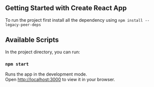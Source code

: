 ## Getting Started with Create React App

To run the project first install all the dependency using
``npm install --legacy-peer-deps``


## Available Scripts

In the project directory, you can run:

### `npm start`

Runs the app in the development mode.\
Open [http://localhost:3000](http://localhost:3000) to view it in your browser.



